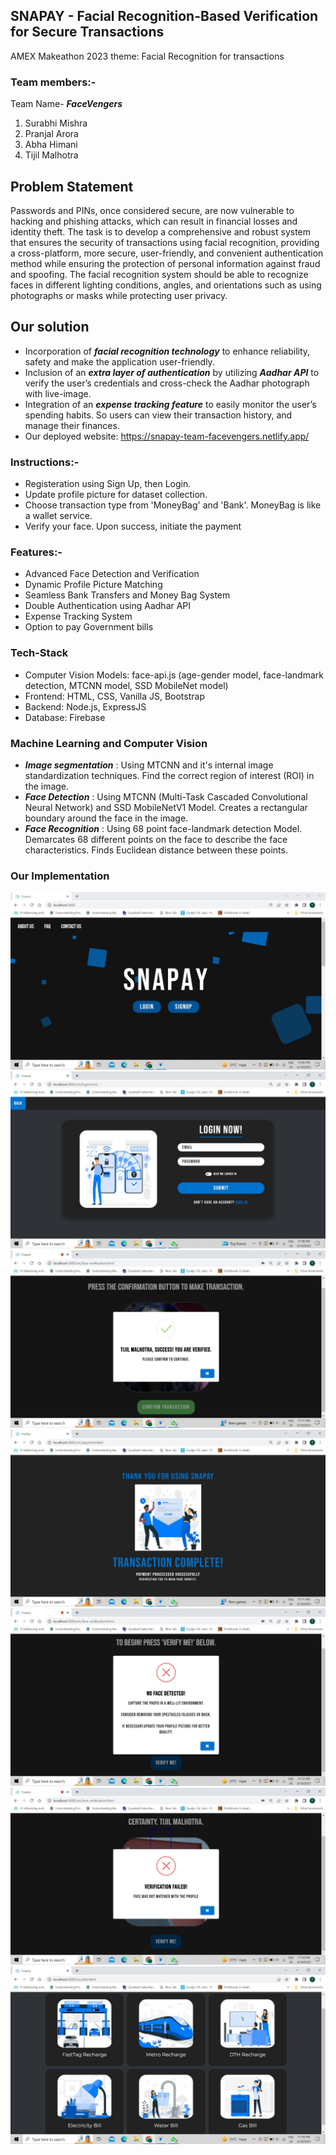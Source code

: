 ## SNAPAY - Facial Recognition-Based Verification for Secure Transactions
AMEX Makeathon 2023 theme:  Facial Recognition for transactions

### Team members:-
Team Name- ***FaceVengers***
1. Surabhi Mishra
2. Pranjal Arora
3. Abha Himani
4. Tijil Malhotra

## Problem Statement
Passwords and PINs, once considered secure, are now vulnerable to hacking and phishing attacks, which can result in financial losses and identity theft. The task is to develop a comprehensive and robust system that ensures the security of transactions using facial recognition, providing a cross-platform, more secure, user-friendly, and convenient authentication method while ensuring the protection of personal information against fraud and spoofing. 
The facial recognition system should be able to recognize faces in different lighting conditions, angles, and orientations such as using photographs or masks while protecting user privacy. 

## Our solution
- Incorporation of ***facial recognition technology*** to enhance reliability, safety and make the application user-friendly. 
- Inclusion of an ***extra layer of authentication*** by utilizing ***Aadhar API*** to verify the user’s credentials and cross-check the Aadhar photograph with live-image. 
- Integration of an ***expense tracking feature*** to easily monitor the user’s spending habits. So users can view their transaction history, and manage their finances. 
- Our deployed website: https://snapay-team-facevengers.netlify.app/ 
  
### Instructions:-
- Registeration using Sign Up, then Login.
- Update profile picture for dataset collection. 
- Choose transaction type from 'MoneyBag' and 'Bank'. MoneyBag is like a wallet service.
- Verify your face. Upon success, initiate the payment

### Features:-
- Advanced Face Detection and Verification
- Dynamic Profile Picture Matching
- Seamless Bank Transfers and Money Bag System
- Double Authentication using Aadhar API
- Expense Tracking System
- Option to pay Government bills

### Tech-Stack
- Computer Vision Models: face-api.js (age-gender model, face-landmark detection, MTCNN model, SSD MobileNet model)
- Frontend: HTML, CSS, Vanilla JS, Bootstrap
- Backend: Node.js, ExpressJS
- Database: Firebase

### Machine Learning and Computer Vision
- ***Image segmentation*** : Using MTCNN and it's internal image standardization techniques. Find the correct region of interest (ROI) in the image. 
- ***Face Detection*** : Using MTCNN (Multi-Task Cascaded Convolutional Neural Network) and SSD MobileNetV1 Model. Creates a rectangular boundary around the face in the image.
- ***Face Recognition*** : Using 68 point face-landmark detection Model. Demarcates 68 different points on the face to describe the face characteristics. Finds Euclidean distance between these points.

### Our Implementation
<img src="Screenshots/1.jpeg"> 
<img src="Screenshots/2.jpeg"> 
<img src="Screenshots/3.jpeg"> 
<img src="Screenshots/4.jpeg"> 
<img src="Screenshots/5.jpeg"> 
<img src="Screenshots/6.jpeg"> 
<img src="Screenshots/7.jpeg"> 
